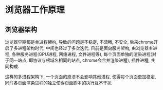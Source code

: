 # 浏览器工作原理

## 浏览器架构

浏览器早期都是单进程架构, 导致的问题是不稳定, 不流畅, 不安全, 后来chrome开启了多进程架构时代, 中间也经过了多次迭代, 目前是面向服务架构, 由浏览器主进程, 各种服务进程(GPU进程, 网络进程, 文件进程等), 每个页面单独的渲染进程(对于同一站点, 即协议与根域名相同的站点, chrome会合并渲染进程), 插件进程, 共同构成.

这样的多进程架构下, 一个页面的崩溃不会影响其他进程, 使得每个页面更加稳定, 同时各页面渲染进程的独立使得页面脚本的执行互不干扰